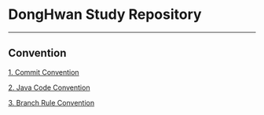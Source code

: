 # DongHwan Study Repository

---

## Convention
[1. Commit Convention](https://github.com/dev-donghwan/donghwan-study/info/convention/CommitConvention.md)

[2. Java Code Convention]()

[3. Branch Rule Convention]()